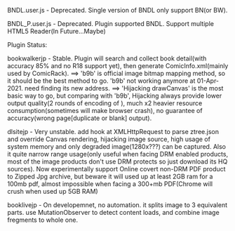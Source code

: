 BNDL.user.js - Deprecated. Single version of BNDL only support BN(or BW).

BNDL_P.user.js - Deprecated. Plugin supported BNDL. Support multiple HTML5 Reader(In Future...Maybe)

Plugin Status:

bookwalkerjp - Stable. Plugin will search and collect book detail(with accuracy 85% and no R18 support yet), then generate ComicInfo.xml(mainly used by ComicRack).
==> 'b9b' is official image bitmap mapping method, so it should be the best method to go. 'b9b' not working anymore at 01-Apr-2021. need finding its new address.
==> 'Hijacking drawCanvas' is the most basic way to go, but comparing with 'b9b', Hijacking always provide lower output quality(2 rounds of encoding of <canvas>), much x2 heavier resource consumption(sometimes will make browser crash), no guarantee of accuracy(wrong page[duplicate or blank] output).

dlsitejp - Very unstable. add hook at XMLHttpRequest to parse ztree.json and override Canvas rendering, hijacking image source, high usage of system memory and only degraded image(1280x???) can be captured. Also it quite narrow range usage(only useful when facing DRM enabled products, most of the image products don't use DRM protects so just download its HQ sources). Now experimentally support Online covert non-DRM PDF product to Zipped Jpg archive, but beware it will used up at least 2GB ram for a 100mb pdf, almost impossible when facing a 300+mb PDF(Chrome will crush when used up 5GB RAM)

booklivejp - On developemnet, no automation. it splits image to 3 equivalent parts. use MutationObserver to detect content loads, and combine image fregments to whole one.
